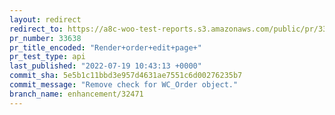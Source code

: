 ```yaml
---
layout: redirect
redirect_to: https://a8c-woo-test-reports.s3.amazonaws.com/public/pr/33638/api/index.html
pr_number: 33638
pr_title_encoded: "Render+order+edit+page+"
pr_test_type: api
last_published: "2022-07-19 10:43:13 +0000"
commit_sha: 5e5b1c11bbd3e957d4631ae7551c6d00276235b7
commit_message: "Remove check for WC_Order object."
branch_name: enhancement/32471
---
```

